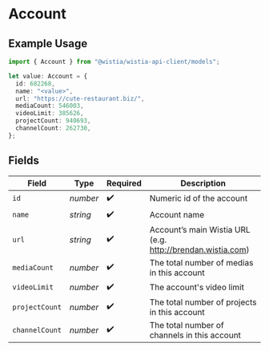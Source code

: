 # Account

## Example Usage

```typescript
import { Account } from "@wistia/wistia-api-client/models";

let value: Account = {
  id: 682268,
  name: "<value>",
  url: "https://cute-restaurant.biz/",
  mediaCount: 546003,
  videoLimit: 385626,
  projectCount: 940693,
  channelCount: 262730,
};
```

## Fields

| Field                                                      | Type                                                       | Required                                                   | Description                                                |
| ---------------------------------------------------------- | ---------------------------------------------------------- | ---------------------------------------------------------- | ---------------------------------------------------------- |
| `id`                                                       | *number*                                                   | :heavy_check_mark:                                         | Numeric id of the account                                  |
| `name`                                                     | *string*                                                   | :heavy_check_mark:                                         | Account name                                               |
| `url`                                                      | *string*                                                   | :heavy_check_mark:                                         | Account’s main Wistia URL (e.g. http://brendan.wistia.com) |
| `mediaCount`                                               | *number*                                                   | :heavy_check_mark:                                         | The total number of medias in this account                 |
| `videoLimit`                                               | *number*                                                   | :heavy_check_mark:                                         | The account's video limit                                  |
| `projectCount`                                             | *number*                                                   | :heavy_check_mark:                                         | The total number of projects in this account               |
| `channelCount`                                             | *number*                                                   | :heavy_check_mark:                                         | The total number of channels in this account               |